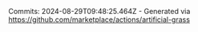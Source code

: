 Commits: 2024-08-29T09:48:25.464Z - Generated via https://github.com/marketplace/actions/artificial-grass
<br>
